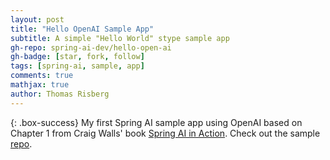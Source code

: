 ```yaml
---
layout: post
title: "Hello OpenAI Sample App"
subtitle: A simple "Hello World" stype sample app
gh-repo: spring-ai-dev/hello-open-ai
gh-badge: [star, fork, follow]
tags: [spring-ai, sample, app]
comments: true
mathjax: true
author: Thomas Risberg
---
```


{: .box-success}
My first Spring AI sample app using OpenAI based on Chapter 1 from Craig Walls' book [Spring AI in Action](https://www.manning.com/books/spring-ai-in-action). Check out the sample [repo](https://github.com/spring-ai-dev/hello-open-ai).
